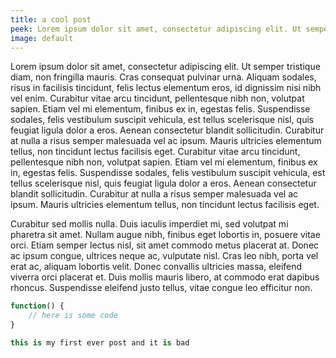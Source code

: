 ```yaml
---
title: a cool post
peek: Lorem ipsum dolor sit amet, consectetur adipiscing elit. Ut semper tristique diam, non fringilla mauris. Cras consequat pulvinar urna. Aliquam sodales, risus in facilisis tincidunt, felis lectus elementum eros, id dignissim nisi nibh vel enim.
image: default
---
```


Lorem ipsum dolor sit amet, consectetur adipiscing elit. Ut semper tristique diam, non fringilla mauris. Cras consequat pulvinar urna. Aliquam sodales, risus in facilisis tincidunt, felis lectus elementum eros, id dignissim nisi nibh vel enim. Curabitur vitae arcu tincidunt, pellentesque nibh non, volutpat sapien. Etiam vel mi elementum, finibus ex in, egestas felis. Suspendisse sodales, felis vestibulum suscipit vehicula, est tellus scelerisque nisl, quis feugiat ligula dolor a eros. Aenean consectetur blandit sollicitudin. Curabitur at nulla a risus semper malesuada vel ac ipsum. Mauris ultricies elementum tellus, non tincidunt lectus facilisis eget.   Curabitur vitae arcu tincidunt, pellentesque nibh non, volutpat sapien. Etiam vel mi elementum, finibus ex in, egestas felis. Suspendisse sodales, felis vestibulum suscipit vehicula, est tellus scelerisque nisl, quis feugiat ligula dolor a eros. Aenean consectetur blandit sollicitudin. Curabitur at nulla a risus semper malesuada vel ac ipsum. Mauris ultricies elementum tellus, non tincidunt lectus facilisis eget.  

Curabitur sed mollis nulla. Duis iaculis imperdiet mi, sed volutpat mi pharetra sit amet. Nullam augue nibh, finibus eget lobortis in, posuere vitae orci. Etiam semper lectus nisl, sit amet commodo metus placerat at. Donec ac ipsum congue, ultrices neque ac, vulputate nisl. Cras leo nibh, porta vel erat ac, aliquam lobortis velit. Donec convallis ultricies massa, eleifend viverra orci placerat et. Duis mollis mauris libero, at commodo erat dapibus rhoncus. Suspendisse eleifend justo tellus, vitae congue leo efficitur non.  

```js
function() {
    // here is some code
}
```

```c#
this is my first ever post and it is bad
```